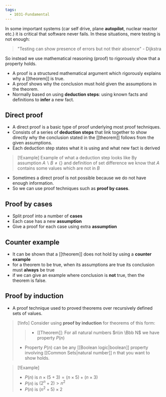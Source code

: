 ```yaml
---
tags:
  - 1031-Fundamental
---
```

In some important systems (car self drive, plane **autopilot**, nuclear reactor etc.) it is critical that software never fails. In these situations, mere testing is not enough:

> "Testing can show presence of errors but not their absence" - Dijkstra

So instead we use mathematical reasoning (proof) to rigorously show that a property holds.

- A proof is a structured mathematical argument which rigorously explains why a [[theorem]] is true.
- A proof shows why the conclusion must hold given the assumptions in the theorem.
- Normally based on using **deduction steps**: using known facts and definitions to **infer** a new fact.

## Direct proof
- A direct proof is a basic type of proof underlying most proof techniques.
- Consists of a series of **deduction steps** that link together to show directly why the conclusion stated in the [[theorem]] follows from the given assumptions.
- Each deduction step states what it is using and what new fact is derived

> [!Example] Example of what a deduction step looks like
> By assumption $A\backslash B\neq \{\}$ and definition of set difference we know that $A$ contains some values which are not in $B$ 

- Sometimes a direct proof is not possible because we do not have enough information.
- So we can use proof techniques such as **proof by cases**.

## Proof by cases
- Split proof into a number of **cases**
- Each case has a new **assumption**
- Give a proof for each case using extra **assumption**

## Counter example
- It can be shown that a [[theorem]] does not hold by using a **counter example**
- for a theorem to be true, when its assumptions are true its conclusion must **always** be true
- if we can give an example where conclusion is **not** true, then the theorem is false.

## Proof by induction
- A proof technique used to proved theorems over recursively defined sets of values.

> [!info] Consider using **proof by induction** for theorems of this form:
> >- [[Theorem]]: For all natural numbers $n\in \Bbb N$ we have property $P(n)$
> - Property $P(n)$ can be any [[Boolean logic|boolean]] property involving [[Common Sets|natural number]] n that you want to show holds.

> [!Example]
> - $P(n)$ is $n\times (5+3) = (n\times 5) + (n\times 3)$
> - $P(n)$ is $(2^n + 2) > n^2$
>- $P(n)$ is $(n^2 + 5)\times 2$

